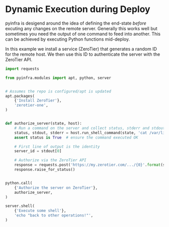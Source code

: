 # Dynamic Execution during Deploy

pyinfra is desigend around the idea of defining the end-state _before_ excuting any changes on the remote server. Generally this works well but sometimes you need the output of one command to feed into another. This can be achieved by executing Python functions mid-deploy.

In this example we install a service (ZeroTier) that generates a random ID for the remote host. We then use this ID to authenticate the server with the ZeroTier API.

```py
import requests

from pyinfra.modules import apt, python, server


# Assumes the repo is configured/apt is updated
apt.packages(
    {'Install ZeroTier'},
    'zerotier-one',
)


def authorize_server(state, host):
    # Run a command on the server and collect status, stderr and stdout
    status, stdout, stderr = host.run_shell_command(state, 'cat /var/lib/zerotier-one/identity.public')
    assert status is True  # ensure the command executed OK

    # First line of output is the identity
    server_id = stdout[0]

    # Authorize via the ZeroTier API
    response = requests.post('https://my.zerotier.com/.../{0}'.format(server_id))
    response.raise_for_status()


python.call(
    {'Authorize the server on ZeroTier'},
    authorize_server,
)

server.shell(
    {'Execute some shell'},
    'echo "back to other operations!"',
)
```
